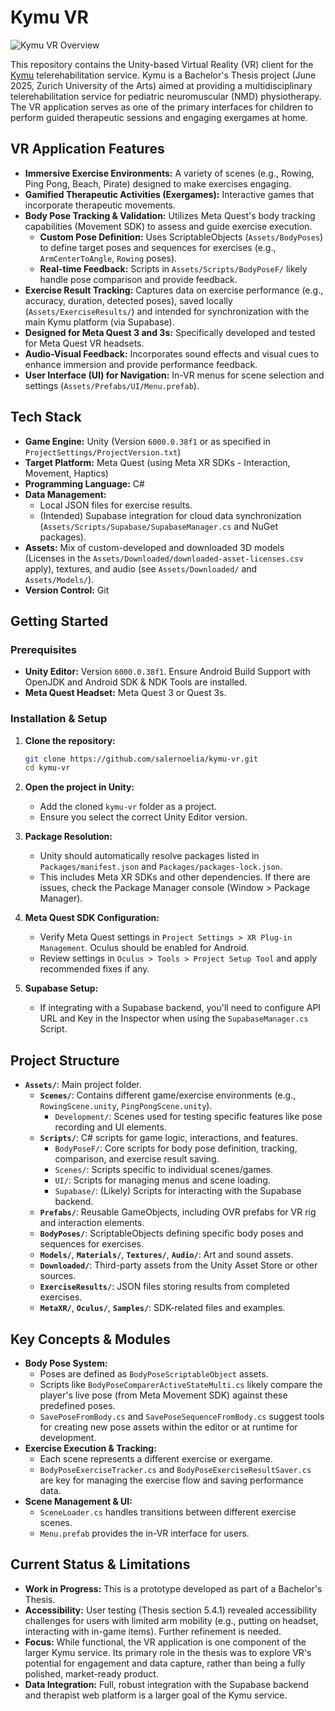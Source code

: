 # Kymu VR

![Kymu VR Overview](/Assets/Media/Images/kymu-vr-overview.png)

This repository contains the Unity-based Virtual Reality (VR) client for the [Kymu](https://github.com/salernoelia/kymu) telerehabilitation service. Kymu is a Bachelor's Thesis project (June 2025, Zurich University of the Arts) aimed at providing a multidisciplinary telerehabilitation service for pediatric neuromuscular (NMD) physiotherapy. The VR application serves as one of the primary interfaces for children to perform guided therapeutic sessions and engaging exergames at home.

## VR Application Features

*   **Immersive Exercise Environments:** A variety of scenes (e.g., Rowing, Ping Pong, Beach, Pirate) designed to make exercises engaging.
*   **Gamified Therapeutic Activities (Exergames):** Interactive games that incorporate therapeutic movements.
*   **Body Pose Tracking & Validation:** Utilizes Meta Quest's body tracking capabilities (Movement SDK) to assess and guide exercise execution.
    *   **Custom Pose Definition:** Uses ScriptableObjects (`Assets/BodyPoses`) to define target poses and sequences for exercises (e.g., `ArmCenterToAngle`, `Rowing` poses).
    *   **Real-time Feedback:** Scripts in `Assets/Scripts/BodyPoseF/` likely handle pose comparison and provide feedback.
*   **Exercise Result Tracking:** Captures data on exercise performance (e.g., accuracy, duration, detected poses), saved locally (`Assets/ExerciseResults/`) and intended for synchronization with the main Kymu platform (via Supabase).
*   **Designed for Meta Quest 3 and 3s:** Specifically developed and tested for Meta Quest VR headsets.
*   **Audio-Visual Feedback:** Incorporates sound effects and visual cues to enhance immersion and provide performance feedback.
*   **User Interface (UI) for Navigation:** In-VR menus for scene selection and settings (`Assets/Prefabs/UI/Menu.prefab`).

## Tech Stack

*   **Game Engine:** Unity (Version `6000.0.38f1` or as specified in `ProjectSettings/ProjectVersion.txt`)
*   **Target Platform:** Meta Quest (using Meta XR SDKs - Interaction, Movement, Haptics)
*   **Programming Language:** C#
*   **Data Management:**
    *   Local JSON files for exercise results.
    *   (Intended) Supabase integration for cloud data synchronization (`Assets/Scripts/Supabase/SupabaseManager.cs` and NuGet packages).
*   **Assets:** Mix of custom-developed and downloaded 3D models (Licenses in the `Assets/Downloaded/downloaded-asset-licenses.csv` apply), textures, and audio (see `Assets/Downloaded/` and `Assets/Models/`).
*   **Version Control:** Git

## Getting Started

### Prerequisites

*   **Unity Editor:** Version `6000.0.38f1`. Ensure Android Build Support with OpenJDK and Android SDK & NDK Tools are installed.
*   **Meta Quest Headset:** Meta Quest 3 or Quest 3s.

### Installation & Setup

1.  **Clone the repository:**
    ```bash
    git clone https://github.com/salernoelia/kymu-vr.git
    cd kymu-vr
    ```

2.  **Open the project in Unity:**
    *   Add the cloned `kymu-vr` folder as a project.
    *   Ensure you select the correct Unity Editor version.

3.  **Package Resolution:**
    *   Unity should automatically resolve packages listed in `Packages/manifest.json` and `Packages/packages-lock.json`.
    *   This includes Meta XR SDKs and other dependencies. If there are issues, check the Package Manager console (Window > Package Manager).

4.  **Meta Quest SDK Configuration:**
    *   Verify Meta Quest settings in `Project Settings > XR Plug-in Management`. Oculus should be enabled for Android.
    *   Review settings in `Oculus > Tools > Project Setup Tool` and apply recommended fixes if any.

5.  **Supabase Setup:**
    *   If integrating with a Supabase backend, you'll need to configure API URL and Key in the Inspector when using the `SupabaseManager.cs` Script.

## Project Structure

*   **`Assets/`**: Main project folder.
    *   **`Scenes/`**: Contains different game/exercise environments (e.g., `RowingScene.unity`, `PingPongScene.unity`).
        *   `Development/`: Scenes used for testing specific features like pose recording and UI elements.
    *   **`Scripts/`**: C# scripts for game logic, interactions, and features.
        *   `BodyPoseF/`: Core scripts for body pose definition, tracking, comparison, and exercise result saving.
        *   `Scenes/`: Scripts specific to individual scenes/games.
        *   `UI/`: Scripts for managing menus and scene loading.
        *   `Supabase/`: (Likely) Scripts for interacting with the Supabase backend.
    *   **`Prefabs/`**: Reusable GameObjects, including OVR prefabs for VR rig and interaction elements.
    *   **`BodyPoses/`**: ScriptableObjects defining specific body poses and sequences for exercises.
    *   **`Models/`**, **`Materials/`**, **`Textures/`**, **`Audio/`**: Art and sound assets.
    *   **`Downloaded/`**: Third-party assets from the Unity Asset Store or other sources.
    *   **`ExerciseResults/`**: JSON files storing results from completed exercises.
    *   **`MetaXR/`**, **`Oculus/`**, **`Samples/`**: SDK-related files and examples.

## Key Concepts & Modules

*   **Body Pose System:**
    *   Poses are defined as `BodyPoseScriptableObject` assets.
    *   Scripts like `BodyPoseComparerActiveStateMulti.cs` likely compare the player's live pose (from Meta Movement SDK) against these predefined poses.
    *   `SavePoseFromBody.cs` and `SavePoseSequenceFromBody.cs` suggest tools for creating new pose assets within the editor or at runtime for development.
*   **Exercise Execution & Tracking:**
    *   Each scene represents a different exercise or exergame.
    *   `BodyPoseExerciseTracker.cs` and `BodyPoseExerciseResultSaver.cs` are key for managing the exercise flow and saving performance data.
*   **Scene Management & UI:**
    *   `SceneLoader.cs` handles transitions between different exercise scenes.
    *   `Menu.prefab` provides the in-VR interface for users.

## Current Status & Limitations

*   **Work in Progress:** This is a prototype developed as part of a Bachelor's Thesis.
*   **Accessibility:** User testing (Thesis section 5.4.1) revealed accessibility challenges for users with limited arm mobility (e.g., putting on headset, interacting with in-game items). Further refinement is needed.
*   **Focus:** While functional, the VR application is one component of the larger Kymu service. Its primary role in the thesis was to explore VR's potential for engagement and data capture, rather than being a fully polished, market-ready product.
*   **Data Integration:** Full, robust integration with the Supabase backend and therapist web platform is a larger goal of the Kymu service.
